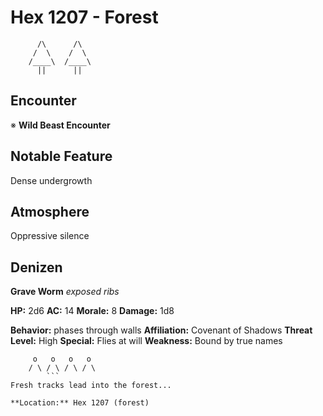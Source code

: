 # Hex 1207 - Forest
```
      /\      /\
     /  \    /  \
    /____\  /____\
      ||      ||
```

## Encounter

※ **Wild Beast Encounter**

## Notable Feature

Dense undergrowth

## Atmosphere

Oppressive silence

## Denizen

**Grave Worm**
*exposed ribs*

**HP:** 2d6 **AC:** 14 **Morale:** 8
**Damage:** 1d8

**Behavior:** phases through walls
**Affiliation:** Covenant of Shadows
**Threat Level:** High
**Special:** Flies at will
**Weakness:** Bound by true names

```
     o   o   o   o
    / \ / \ / \ / \
        ```
Fresh tracks lead into the forest...

**Location:** Hex 1207 (forest)
